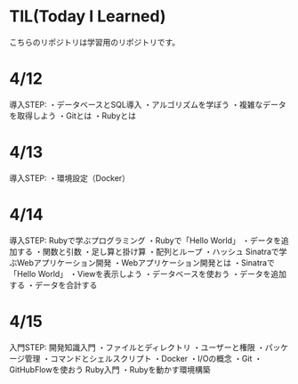 # TIL(Today I Learned)

こちらのリポジトリは学習用のリポジトリです。

# 4/12
 導入STEP:
 ・データベースとSQL導入
 ・アルゴリズムを学ぼう
 ・複雑なデータを取得しよう
 ・Gitとは
 ・Rubyとは
 
 # 4/13
 導入STEP:
 ・環境設定（Docker）

 # 4/14
導入STEP:
Rubyで学ぶプログラミング
・Rubyで「Hello World」
・データを追加する
・関数と引数
・足し算と掛け算
・配列とループ
・ハッシュ
Sinatraで学ぶWebアプリケーション開発
・Webアプリケーション開発とは
・Sinatraで「Hello World」
・Viewを表示しよう
・データベースを使おう
・データを追加する
・データを合計する

# 4/15
入門STEP:
開発知識入門
・ファイルとディレクトリ
・ユーザーと権限
・パッケージ管理
・コマンドとシェルスクリプト
・Docker
・I/Oの概念
・Git
・GitHubFlowを使おう
Ruby入門
・Rubyを動かす環境構築

